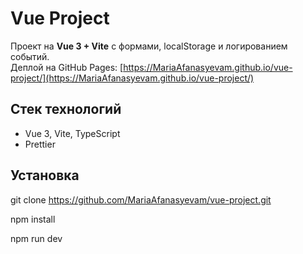 # Vue Project

Проект на **Vue 3 + Vite** с формами, localStorage и логированием событий.  
Деплой на GitHub Pages: [https://MariaAfanasyevam.github.io/vue-project/](https://MariaAfanasyevam.github.io/vue-project/)

## Стек технологий

- Vue 3, Vite, TypeScript  
-  Prettier  

## Установка

git clone https://github.com/MariaAfanasyevam/vue-project.git

npm install

npm run dev
